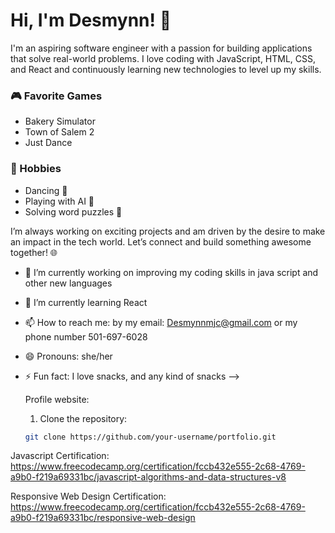 
# Hi, I'm Desmynn! 👋

I'm an aspiring software engineer with a passion for building applications that solve real-world problems. I love coding with JavaScript, HTML, CSS, and React and continuously learning new technologies to level up my skills.

### 🎮 Favorite Games
- Bakery Simulator
- Town of Salem 2
- Just Dance

### 🌟 Hobbies
- Dancing 💃
- Playing with AI 🤖
- Solving word puzzles 🧩

I’m always working on exciting projects and am driven by the desire to make an impact in the tech world. Let’s connect and build something awesome together! 🌐

- 🔭 I’m currently working on improving my coding skills in java script and other new languages
- 🌱 I’m currently learning React
- 📫 How to reach me: by my email: Desmynnmjc@gmail.com or my phone number 501-697-6028
- 😄 Pronouns: she/her
- ⚡ Fun fact: I love snacks, and any kind of snacks
-->

  Profile website:
  1. Clone the repository:
   ```bash
   git clone https://github.com/your-username/portfolio.git


Javascript Certification: https://www.freecodecamp.org/certification/fccb432e555-2c68-4769-a9b0-f219a69331bc/javascript-algorithms-and-data-structures-v8






Responsive Web Design Certification: https://www.freecodecamp.org/certification/fccb432e555-2c68-4769-a9b0-f219a69331bc/responsive-web-design
